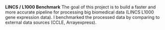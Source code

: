__LINCS / L1000  Benchmark__
The goal of this project is to build a faster and more accurate pipeline for processing big biomedical data (LINCS L1000 gene expression data). I benchmarked the processed data by comparing to external data sources (CCLE, Arrayexpress).
